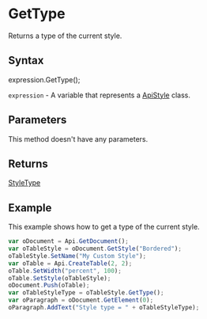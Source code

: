# GetType

Returns a type of the current style.

## Syntax

expression.GetType();

`expression` - A variable that represents a [ApiStyle](../ApiStyle.md) class.

## Parameters

This method doesn't have any parameters.

## Returns

[StyleType](../../Enumeration/StyleType.md)

## Example

This example shows how to get a type of the current style.

```javascript
var oDocument = Api.GetDocument();
var oTableStyle = oDocument.GetStyle("Bordered");
oTableStyle.SetName("My Custom Style");
var oTable = Api.CreateTable(2, 2);
oTable.SetWidth("percent", 100);
oTable.SetStyle(oTableStyle);
oDocument.Push(oTable);
var oTableStyleType = oTableStyle.GetType();
var oParagraph = oDocument.GetElement(0);
oParagraph.AddText("Style type = " + oTableStyleType);
```
